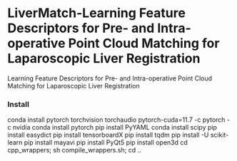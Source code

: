 # LiverMatch-Learning Feature Descriptors for Pre- and Intra-operative Point Cloud Matching for Laparoscopic Liver Registration
Learning Feature Descriptors for Pre- and Intra-operative Point Cloud Matching for Laparoscopic Liver Registration

### Install
conda install pytorch torchvision torchaudio pytorch-cuda=11.7 -c pytorch -c nvidia
conda install pytorch
pip install PyYAML
conda install scipy
pip install easydict
pip install tensorboardX
pip install tqdm
pip install -U scikit-learn
pip install mayavi
pip install PyQt5
pip install open3d
cd cpp_wrappers; sh compile_wrappers.sh; cd ..
